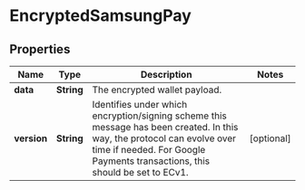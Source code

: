 
# EncryptedSamsungPay

## Properties
Name | Type | Description | Notes
------------ | ------------- | ------------- | -------------
**data** | **String** | The encrypted wallet payload. | 
**version** | **String** | Identifies under which encryption/signing scheme this message has been created. In this way, the protocol can evolve over time if needed. For Google Payments transactions, this should be set to ECv1. |  [optional]



